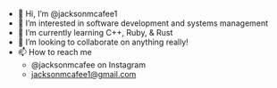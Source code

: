 - 👋 Hi, I’m @jacksonmcafee1
- 👀 I’m interested in software development and systems management
- 🌱 I’m currently learning C++, Ruby, & Rust
- 💞️ I’m looking to collaborate on anything really! 
- 📫 How to reach me 
  - @jacksonmcafee on Instagram
  - jacksonmcafee1@gmail.com
